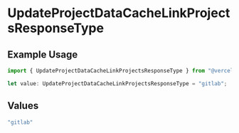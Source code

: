 # UpdateProjectDataCacheLinkProjectsResponseType

## Example Usage

```typescript
import { UpdateProjectDataCacheLinkProjectsResponseType } from "@vercel/sdk/models/updateprojectdatacacheop.js";

let value: UpdateProjectDataCacheLinkProjectsResponseType = "gitlab";
```

## Values

```typescript
"gitlab"
```